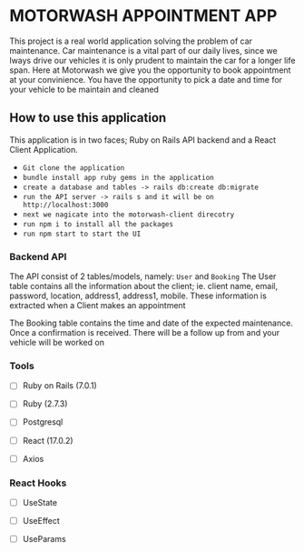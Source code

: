 # MOTORWASH APPOINTMENT APP

This project is a real world application solving the problem of car maintenance. Car maintenance is a vital part of our daily lives, since we lways drive our vehicles it is only prudent to maintain the car for a longer life span. Here at Motorwash we give you the opportunity to book appointment at your convinience. You have the opportunity to pick a date and time for your vehicle to be maintain and cleaned

## How to use this application

This application is in two faces; Ruby on Rails API backend and a React Client Application. 
- `Git clone the application`
- `bundle install app ruby gems in the application`
- `create a database and tables -> rails db:create db:migrate`
- `run the API server -> rails s and it will be on http://localhost:3000`
- `next we nagicate into the motorwash-client direcotry`
- `run npm i to install all the packages`
- `run npm start to start the UI`

### Backend API
The API consist of 2 tables/models, namely: `User` and `Booking`
The User table contains all the information about the client; ie. client name, email, password, location, address1, address1, mobile.
These information is extracted when a Client makes an appointment

The Booking table contains the time and date of the expected maintenance. Once a confirmation is received. There will be a follow up from and your vehicle
will be worked on

### Tools
- [ ] Ruby on Rails (7.0.1)
- [ ] Ruby (2.7.3)
- [ ] Postgresql
- [ ] React (17.0.2)
- [ ] Axios


### React Hooks
- [ ] UseState
- [ ] UseEffect
- [ ] UseParams

